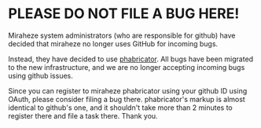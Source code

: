 # PLEASE DO NOT FILE A BUG HERE!

Miraheze system administrators (who are responsible for github) have decided that miraheze no longer uses GitHub for incoming bugs.

Instead, they have decided to use [phabricator](https://phabricator.miraheze.org). All bugs have been migrated to the new infrastructure, and we are no longer accepting incoming bugs using github issues.

Since you can register to miraheze phabricator using your github ID using OAuth, please consider filing a bug there. phabricator's markup is almost identical to github's one, and it shouldn't take more than 2 minutes to register there and file a task there. Thank you.
